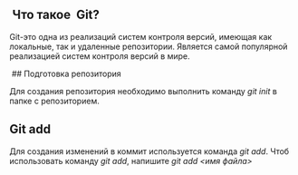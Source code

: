 ##  Что такое  Git?

Git-это одна из реализаций систем контроля версий, имеющая  как локальные, так и  удаленные репозитории.  Является самой  популярной  реализацией  систем контроля версий в мире.

 ## Подготовка репозитория

Для создания репозитория  необходимо выполнить команду *git init* в папке с репозиторием.

## Git add
Для создания изменений в коммит используется команда  *git add*. Чтоб использовать команду *git add*, напишите *git add <имя файла>*
